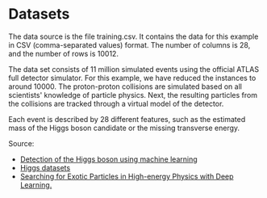 # Datasets

The data source is the file training.csv. It contains the data for this example in CSV (comma-separated values) format. The number of columns is 28, and the number of rows is 10012.

The data set consists of 11 million simulated events using the official ATLAS full detector simulator. For this example, we have reduced the instances to around 10000. The proton-proton collisions are simulated based on all scientists' knowledge of particle physics. Next, the resulting particles from the collisions are tracked through a virtual model of the detector.

Each event is described by 28 different features, such as the estimated mass of the Higgs boson candidate or the missing transverse energy.

Source: 
- [Detection of the Higgs boson using machine learning](https://www.neuraldesigner.com/learning/examples/higgs)
- [Higgs datasets](http://archive.ics.uci.edu/ml/datasets/HIGGS)
- [Searching for Exotic Particles in High-energy Physics with Deep Learning.](https://www.nature.com/articles/ncomms5308)
